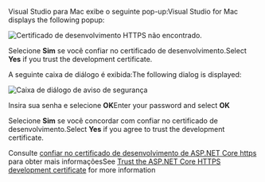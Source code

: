 <span data-ttu-id="ce0cb-101">Visual Studio para Mac exibe o seguinte pop-up:</span><span class="sxs-lookup"><span data-stu-id="ce0cb-101">Visual Studio for Mac displays the following popup:</span></span>

![Certificado de desenvolvimento HTTPS não encontrado.](~/getting-started/_static/trustCertMac.png)

<span data-ttu-id="ce0cb-104">Selecione **Sim** se você confiar no certificado de desenvolvimento.</span><span class="sxs-lookup"><span data-stu-id="ce0cb-104">Select **Yes** if you trust the development certificate.</span></span>

<span data-ttu-id="ce0cb-105">A seguinte caixa de diálogo é exibida:</span><span class="sxs-lookup"><span data-stu-id="ce0cb-105">The following dialog is displayed:</span></span>

![Caixa de diálogo de aviso de segurança](~/getting-started/_static/certMac.png)

<span data-ttu-id="ce0cb-107">Insira sua senha e selecione **OK**</span><span class="sxs-lookup"><span data-stu-id="ce0cb-107">Enter your password and select **OK**</span></span>

<span data-ttu-id="ce0cb-108">Selecione **Sim** se você concordar com confiar no certificado de desenvolvimento.</span><span class="sxs-lookup"><span data-stu-id="ce0cb-108">Select **Yes** if you agree to trust the development certificate.</span></span>

<span data-ttu-id="ce0cb-109">Consulte [confiar no certificado de desenvolvimento de ASP.NET Core https](xref:security/enforcing-ssl#trust-the-aspnet-core-https-development-certificate-on-windows-and-macos) para obter mais informações</span><span class="sxs-lookup"><span data-stu-id="ce0cb-109">See [Trust the ASP.NET Core HTTPS development certificate](xref:security/enforcing-ssl#trust-the-aspnet-core-https-development-certificate-on-windows-and-macos) for more information</span></span>